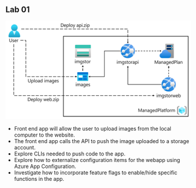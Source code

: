 ## Lab 01
![Architecture diagram depicting a user building a web application on Azure platform as a service offering.](./media/Lab01-Diagram.png)

* Front end app will allow the user to upload images from the local computer to the website.
* The front end app calls the API to push the image uploaded to a storage account.
* Explore CLIs needed to push code to the app.
* Explore how to externalize configuration items for the webapp using Azure App Configuration.
* Investigate how to incorporate feature flags to enable/hide specific functions in the app.
